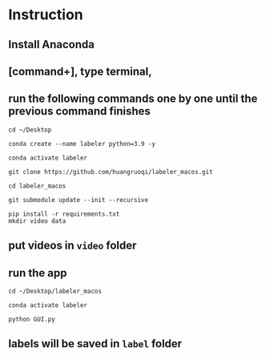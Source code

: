 # Instruction
## Install Anaconda
## [command+<space>], type terminal, <enter>
## run the following commands one by one until the previous command finishes
```
cd ~/Desktop
```
```
conda create --name labeler python=3.9 -y
```
```
conda activate labeler
```
```
git clone https://github.com/huangruoqi/labeler_macos.git
```
```
cd labeler_macos
```
```
git submodule update --init --recursive
```
```
pip install -r requirements.txt
mkdir video data
```

## put videos in `video` folder
## run the app
```
cd ~/Desktop/labeler_macos
```
```
conda activate labeler
```
```
python GUI.py
```
## labels will be saved in `label` folder
